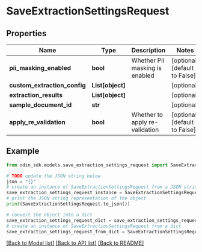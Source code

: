 # SaveExtractionSettingsRequest


## Properties

Name | Type | Description | Notes
------------ | ------------- | ------------- | -------------
**pii_masking_enabled** | **bool** | Whether PII masking is enabled | [optional] [default to False]
**custom_extraction_config** | **List[object]** |  | [optional] 
**extraction_results** | **List[object]** |  | [optional] 
**sample_document_id** | **str** |  | [optional] 
**apply_re_validation** | **bool** | Whether to apply re-validation | [optional] [default to False]

## Example

```python
from odin_sdk.models.save_extraction_settings_request import SaveExtractionSettingsRequest

# TODO update the JSON string below
json = "{}"
# create an instance of SaveExtractionSettingsRequest from a JSON string
save_extraction_settings_request_instance = SaveExtractionSettingsRequest.from_json(json)
# print the JSON string representation of the object
print(SaveExtractionSettingsRequest.to_json())

# convert the object into a dict
save_extraction_settings_request_dict = save_extraction_settings_request_instance.to_dict()
# create an instance of SaveExtractionSettingsRequest from a dict
save_extraction_settings_request_from_dict = SaveExtractionSettingsRequest.from_dict(save_extraction_settings_request_dict)
```
[[Back to Model list]](../README.md#documentation-for-models) [[Back to API list]](../README.md#documentation-for-api-endpoints) [[Back to README]](../README.md)


